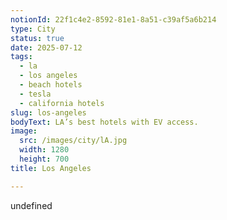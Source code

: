 ```yaml
---
notionId: 22f1c4e2-8592-81e1-8a51-c39af5a6b214
type: City
status: true
date: 2025-07-12
tags:
  - la
  - los angeles
  - beach hotels
  - tesla
  - california hotels
slug: los-angeles
bodyText: LA’s best hotels with EV access.
image:
  src: /images/city/lA.jpg
  width: 1280
  height: 700
title: Los Angeles

---
```

undefined
